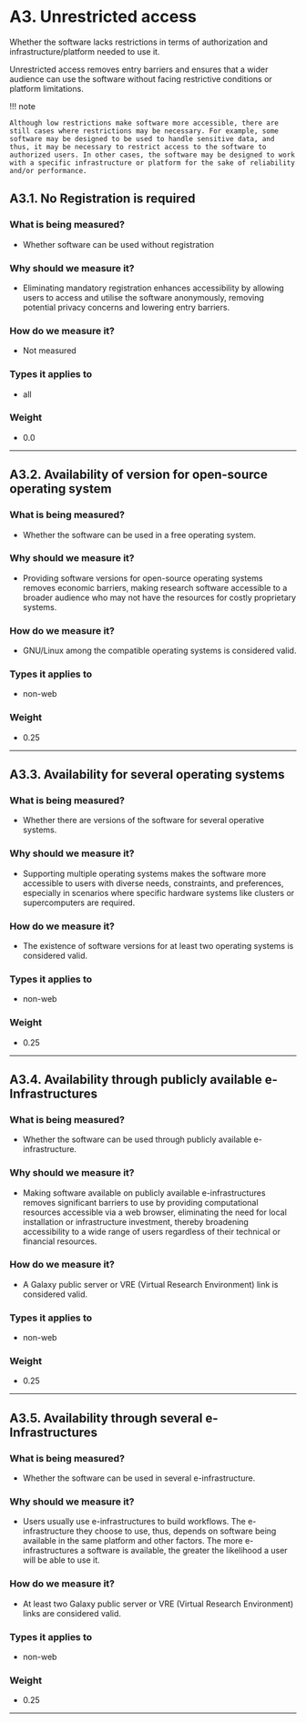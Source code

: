 # A3.  Unrestricted access

Whether the software lacks restrictions in terms of authorization and infrastructure/platform needed to use it. 

Unrestricted access removes entry barriers and ensures that a wider audience can use the software without facing restrictive conditions or platform limitations.


!!! note 

    Although low restrictions make software more accessible, there are still cases where restrictions may be necessary. For example, some software may be designed to be used to handle sensitive data, and thus, it may be necessary to restrict access to the software to authorized users. In other cases, the software may be designed to work with a specific infrastructure or platform for the sake of reliability and/or performance. 

## A3.1. No Registration is required 

### What is being measured? 

- Whether software can be used without registration 

### Why should we measure it? 

- Eliminating mandatory registration enhances accessibility by allowing users to access and utilise the software anonymously, removing potential privacy concerns and lowering entry barriers. 

### How do we measure it? 

- Not measured 

### Types it applies to 

- all

### Weight 

- 0.0
 
--- 


## A3.2. Availability of version for open-source operating system 

### What is being measured? 

- Whether the software can be used in a free operating system. 

### Why should we measure it? 

- Providing software versions for open-source operating systems removes economic barriers, making research software accessible to a broader audience who may not have the resources for costly proprietary systems. 

### How do we measure it? 

- GNU/Linux among the compatible operating systems is considered valid. 

### Types it applies to 

- non-web

### Weight 

- 0.25
    
--- 


## A3.3. Availability for several operating systems 

### What is being measured? 

- Whether there are versions of the software for several operative systems. 

### Why should we measure it? 

- Supporting multiple operating systems makes the software more accessible to users with diverse needs, constraints, and preferences, especially in scenarios where specific hardware systems like clusters or supercomputers are required. 

### How do we measure it?
- The existence of software versions for at least two operating systems is considered valid. 

### Types it applies to 

- non-web

### Weight 

- 0.25

---


## A3.4. Availability through publicly available e-Infrastructures 

### What is being measured?

- Whether the software can be used through publicly available e-infrastructure. 

### Why should we measure it? 

- Making software available on publicly available e-infrastructures removes significant barriers to use by providing computational resources accessible via a web browser, eliminating the need for local installation or infrastructure investment, thereby broadening accessibility to a wide range of users regardless of their technical or financial resources. 

### How do we measure it? 

- A Galaxy public server or VRE (Virtual Research Environment) link is considered valid. 

### Types it applies to 

- non-web

### Weight 

- 0.25


---


## A3.5. Availability through several e-Infrastructures

### What is being measured? 

- Whether the software can be used in several e-infrastructure. 

### Why should we measure it? 

- Users usually use e-infrastructures to build workflows. The e-infrastructure they choose to use, thus, depends on software being available in the same platform and other factors. The more e-infrastructures a software is available, the greater the likelihood a user will be able to use it. 

### How do we measure it? 

- At least two Galaxy public server or VRE (Virtual Research Environment) links are considered valid. 

### Types it applies to 

- non-web

### Weight 

- 0.25

--- 

